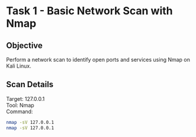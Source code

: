 # Task 1 - Basic Network Scan with Nmap

## Objective
Perform a network scan to identify open ports and services using Nmap on Kali Linux.

## Scan Details
Target: 127.0.0.1  
Tool: Nmap  
Command:
```bash
nmap -sV 127.0.0.1
nmap -sV 127.0.0.1










